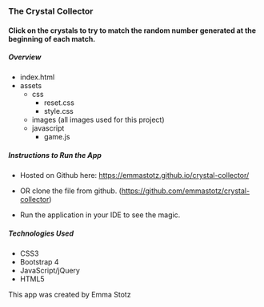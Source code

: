 ### **The Crystal Collector**
#### Click on the crystals to try to match the random number generated at the beginning of each match.

##### Overview
* index.html
* assets
  * css
    * reset.css
    * style.css
  * images (all images used for this project)
  * javascript
    * game.js

##### Instructions to Run the App
* Hosted on Github here: https://emmastotz.github.io/crystal-collector/

* OR clone the file from github. (https://github.com/emmastotz/crystal-collector)
* Run the application in your IDE to see the magic.

##### Technologies Used
* CSS3
* Bootstrap 4
* JavaScript/jQuery
* HTML5

This app was created by Emma Stotz